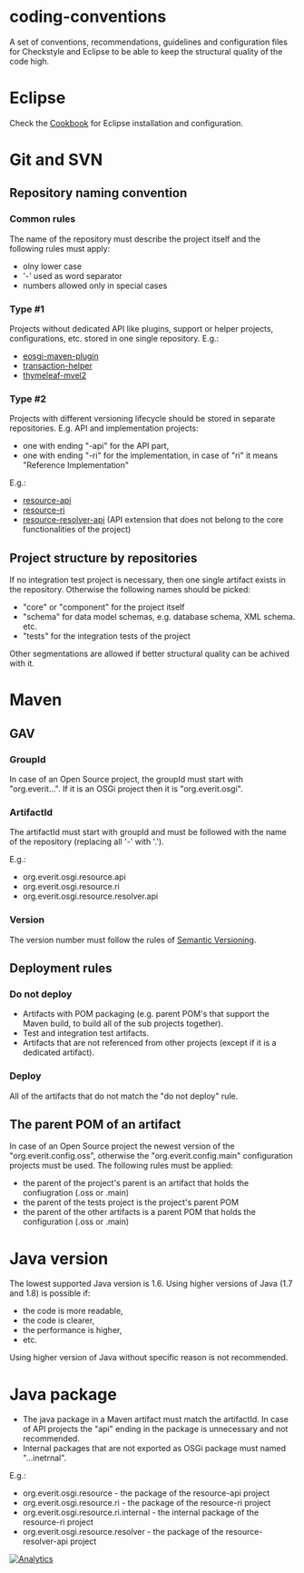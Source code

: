 coding-conventions
==================

A set of conventions, recommendations, guidelines and configuration files for Checkstyle and Eclipse to be able to keep the structural quality of the code high.

# Eclipse

Check the [Cookbook](http://www.everit.org/cookbook/ide/index.html#installing_eclipse) for Eclipse installation and configuration.

# Git and SVN

## Repository naming convention

### Common rules

The name of the repository must describe the project itself and the following rules must apply:
 - olny lower case
 - '-' used as word separator
 - numbers allowed only in special cases

### Type #1

Projects without dedicated API like plugins, support or helper projects, configurations, etc. stored in one single repository. E.g.:
 - [eosgi-maven-plugin](https://github.com/everit-org/eosgi-maven-plugin)
 - [transaction-helper](https://github.com/everit-org/transaction-helper)
 - [thymeleaf-mvel2](https://github.com/everit-org/thymeleaf-mvel2)

### Type #2

Projects with different versioning lifecycle should be stored in separate repositories. E.g. API and implementation projects:
 - one with ending "-api" for the API part,
 - one with ending "-ri" for the implementation, in case of "ri" it means "Reference Implementation"

E.g.:
 - [resource-api](https://github.com/everit-org/resource-api)
 - [resource-ri](https://github.com/everit-org/resource-ri)
 - [resource-resolver-api](https://github.com/everit-org/resource-resolver-api) (API extension that does not belong to the core functionalities of the project)

## Project structure by repositories

If no integration test project is necessary, then one single artifact exists in the repository.
Otherwise the following names should be picked:
 - "core" or "component" for the project itself
 - "schema" for data model schemas, e.g. database schema, XML schema. etc.
 - "tests" for the integration tests of the project

Other segmentations are allowed if better structural quality can be achived with it.

# Maven

## GAV

### GroupId

In case of an Open Source project, the groupId must start with "org.everit...". If it is an OSGi project then it is "org.everit.osgi".

### ArtifactId

The artifactId must start with groupId and must be followed with the name of the repository (replacing all '-' with '.').

E.g.:
 - org.everit.osgi.resource.api
 - org.everit.osgi.resource.ri
 - org.everit.osgi.resource.resolver.api

### Version

The version number must follow the rules of [Semantic Versioning](http://semver.org/).

## Deployment rules

### Do not deploy

 - Artifacts with POM packaging (e.g. parent POM's that support the Maven build, to build all of the sub projects together).
 - Test and integration test artifacts.
 - Artifacts that are not referenced from other projects (except if it is a dedicated artifact).

### Deploy

All of the artifacts that do not match the "do not deploy" rule.

## The parent POM of an artifact

In case of an Open Source project the newest version of the "org.everit.config.oss", otherwise the "org.everit.config.main" configuration projects must be used. The following rules must be applied:
 - the parent of the project's parent is an artifact that holds the confiugration (.oss or .main)
 - the parent of the tests project is the project's parent POM
 - the parent of the other artifacts is a parent POM that holds the configuration (.oss or .main)

# Java version

The lowest supported Java version is 1.6. Using higher versions of Java (1.7 and 1.8) is possible if:
 - the code is more readable,
 - the code is clearer,
 - the performance is higher,
 - etc.

Using higher version of Java without specific reason is not recommended.

# Java package

 - The java package in a Maven artifact must match the artifactId. In case of API projects the "api" ending in the package is unnecessary and not recommended.
 - Internal packages that are not exported as OSGi package must named "...inetrnal".

E.g.:
 - org.everit.osgi.resource - the package of the resource-api project
 - org.everit.osgi.resource.ri - the package of the resource-ri project
 - org.everit.osgi.resource.ri.internal - the internal package of the resource-ri project
 - org.everit.osgi.resource.resolver - the package of the resource-resolver-api project
  
[![Analytics](https://ga-beacon.appspot.com/UA-15041869-4/everit-org/coding-conventions)](https://github.com/igrigorik/ga-beacon)
